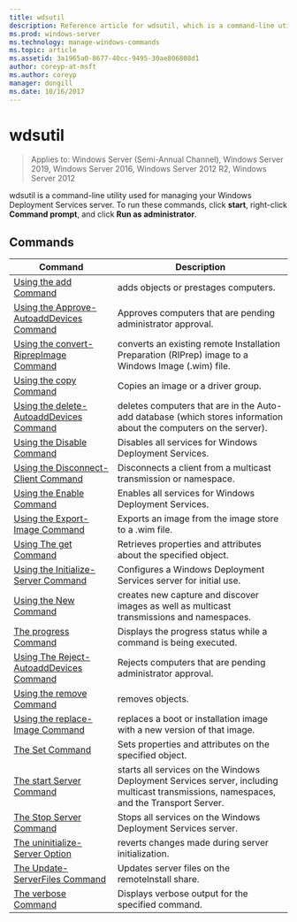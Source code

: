 ```yaml
---
title: wdsutil
description: Reference article for wdsutil, which is a command-line utility used for managing your Windows Deployment Services server.
ms.prod: windows-server
ms.technology: manage-windows-commands
ms.topic: article
ms.assetid: 3a1965a0-8677-40cc-9495-30ae806808d1
author: coreyp-at-msft
ms.author: coreyp
manager: dongill
ms.date: 10/16/2017
---
```

# wdsutil

> Applies to: Windows Server (Semi-Annual Channel), Windows Server 2019, Windows Server 2016, Windows Server 2012 R2, Windows Server 2012

wdsutil is a command-line utility used for managing your Windows Deployment Services server. To run these commands, click **start**, right-click **Command prompt**, and click **Run as administrator**.
## Commands
|Command|Description|
|------|--------|
|[Using the add Command](using-the-add-command.md)|adds objects or prestages computers.|
|[Using the Approve-AutoaddDevices Command](using-the-approve-autoadddevices-command.md)|Approves computers that are pending administrator approval.|
|[Using the convert-RiprepImage Command](using-the-convert-riprepimage-command.md)|converts an existing remote Installation Preparation (RIPrep) image to a Windows Image (.wim) file.|
|[Using the copy Command](using-the-copy-command.md)|Copies an image or a driver group.|
|[Using the delete-AutoaddDevices Command](using-the-delete-autoadddevices-command.md)|deletes computers that are in the Auto-add database (which stores information about the computers on the server).|
|[Using the Disable Command](using-the-disable-command.md)|Disables all services for Windows Deployment Services.|
|[Using the Disconnect-Client Command](using-the-disconnect-client-command.md)|Disconnects a client from a multicast transmission or namespace.|
|[Using the Enable Command](using-the-enable-command.md)|Enables all services for Windows Deployment Services.|
|[Using the Export-Image Command](using-the-export-image-command.md)|Exports an image from the image store to a .wim file.|
|[Using The get Command](using-the-get-command.md)|Retrieves properties and attributes about the specified object.|
|[Using the Initialize-Server Command](using-the-initialize-server-command.md)|Configures a Windows Deployment Services server for initial use.|
|[Using the New Command](using-the-new-command.md)|creates new capture and discover images as well as multicast transmissions and namespaces.|
|[The progress Command](the-progress-command.md)|Displays the progress status while a command is being executed.|
|[Using The Reject-AutoaddDevices Command](using-the-reject-autoadddevices-command.md)|Rejects computers that are pending administrator approval.|
|[Using the remove Command](using-the-remove-command.md)|removes objects.|
|[Using the replace-Image Command](using-the-replace-image-command.md)|replaces a boot or installation image with a new version of that image.|
|[The Set Command](the-set-command.md)|Sets properties and attributes on the specified object.|
|[The start Server Command](the-start-server-command.md)|starts all services on the Windows Deployment Services server, including multicast transmissions, namespaces, and the Transport Server.|
|[The Stop Server Command](the-stop-server-command.md)|Stops all services on the Windows Deployment Services server.|
|[The uninitialize-Server Option](the-uninitialize-server-option.md)|reverts changes made during server initialization.|
|[The Update-ServerFiles Command](the-update-serverfiles-command.md)|Updates server files on the remoteInstall share.|
|[The verbose Command](the-verbose-command.md)|Displays verbose output for the specified command.|
